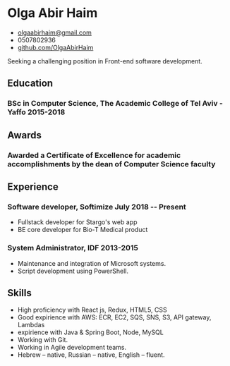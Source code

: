 <!-- The (first) h1 will be used as the <title> of the HTML page -->
# Olga Abir Haim

<!-- The unordered list immediately after the h1 will be formatted on a single
line. It is intended to be used for contact details -->
- <olgaabirhaim@gmail.com>
- 0507802936
- [github.com/OlgaAbirHaim](https://github.com/OlgaAbirHaim)

<!-- The paragraph after the h1 and ul and before the first h2 is optional. It
is intended to be used for a short summary. -->
Seeking a challenging position in Front-end software development.

## Education

### <span>BSc in Computer Science, The Academic College of Tel Aviv - Yaffo</span> <span>2015-2018</span>

## Awards

### <span>Awarded a Certificate of Excellence for academic accomplishments by the dean of Computer Science faculty</span>

## Experience

<!-- You have to wrap the "left" and "right" half of these headings in spans by
hand -->
### <span>Software developer, Softimize </span> <span>July 2018 -- Present</span>
 - Fullstack developer for Stargo's web app
 - BE core developer for Bio-T Medical product

### <span>System Administrator, IDF</span> <span>2013-2015</span>
 - Maintenance and integration of Microsoft systems.
 - Script development using PowerShell.

## Skills

 - High proficiency with React js, Redux, HTML5, CSS
 - Good expirience with AWS: ECR, EC2, SQS, SNS, S3, API gateway, Lambdas
 - expirience with Java & Spring Boot, Node, MySQL
 - Working with Git.
 - Working in Agile development teams.
 - Hebrew – native, Russian – native, English – fluent.
 	
